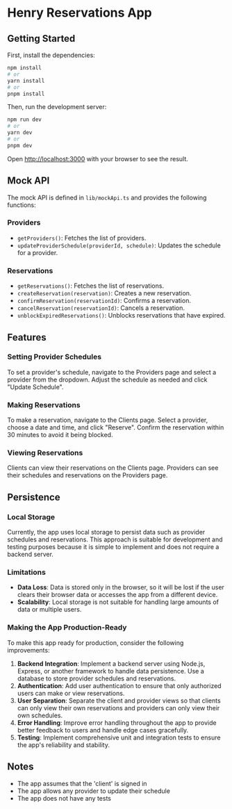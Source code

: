 # Henry Reservations App

## Getting Started

First, install the dependencies:

```bash
npm install
# or
yarn install
# or
pnpm install
```

Then, run the development server:

```bash
npm run dev
# or
yarn dev
# or
pnpm dev
```

Open [http://localhost:3000](http://localhost:3000) with your browser to see the result.

## Mock API

The mock API is defined in `lib/mockApi.ts` and provides the following functions:

### Providers
* `getProviders()`: Fetches the list of providers.
* `updateProviderSchedule(providerId, schedule)`: Updates the schedule for a provider.

### Reservations
* `getReservations()`: Fetches the list of reservations.
* `createReservation(reservation)`: Creates a new reservation.
* `confirmReservation(reservationId)`: Confirms a reservation.
* `cancelReservation(reservationId)`: Cancels a reservation.
* `unblockExpiredReservations()`: Unblocks reservations that have expired.

## Features

### Setting Provider Schedules
To set a provider's schedule, navigate to the Providers page and select a provider from the dropdown. Adjust the schedule as needed and click "Update Schedule".

### Making Reservations
To make a reservation, navigate to the Clients page. Select a provider, choose a date and time, and click "Reserve". Confirm the reservation within 30 minutes to avoid it being blocked.

### Viewing Reservations
Clients can view their reservations on the Clients page. Providers can see their schedules and reservations on the Providers page.

## Persistence

### Local Storage
Currently, the app uses local storage to persist data such as provider schedules and reservations. This approach is suitable for development and testing purposes because it is simple to implement and does not require a backend server.

### Limitations
- **Data Loss**: Data is stored only in the browser, so it will be lost if the user clears their browser data or accesses the app from a different device.
- **Scalability**: Local storage is not suitable for handling large amounts of data or multiple users.

### Making the App Production-Ready
To make this app ready for production, consider the following improvements:
1. **Backend Integration**: Implement a backend server using Node.js, Express, or another framework to handle data persistence. Use a database to store provider schedules and reservations.
2. **Authentication**: Add user authentication to ensure that only authorized users can make or view reservations.
3. **User Separation**: Separate the client and provider views so that clients can only view their own reservations and providers can only view their own schedules.
4. **Error Handling**: Improve error handling throughout the app to provide better feedback to users and handle edge cases gracefully.
5. **Testing**: Implement comprehensive unit and integration tests to ensure the app's reliability and stability.

## Notes
- The app assumes that the 'client' is signed in
- The app allows any provider to update their schedule
- The app does not have any tests